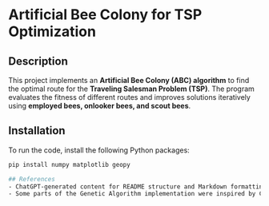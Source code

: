 # Artificial Bee Colony for TSP Optimization

## Description
This project implements an **Artificial Bee Colony (ABC) algorithm** to find the optimal route for the **Traveling Salesman Problem (TSP)**. The program evaluates the fitness of different routes and improves solutions iteratively using **employed bees, onlooker bees, and scout bees**.

## Installation
To run the code, install the following Python packages:
```bash
pip install numpy matplotlib geopy

## References
- ChatGPT-generated content for README structure and Markdown formatting.
- Some parts of the Genetic Algorithm implementation were inspired by ChatGPT (Mar 2025) (Coment where relevant)



